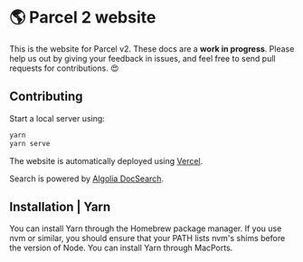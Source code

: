 # 🌎 Parcel 2 website

This is the website for Parcel v2. These docs are a **work in progress**. Please help us out by giving your feedback in issues, and feel free to send pull requests for contributions. 😍

## Contributing

Start a local server using:

```bash
yarn
yarn serve
```

The website is automatically deployed using [Vercel](https://vercel.com).

Search is powered by [Algolia DocSearch](https://docsearch.algolia.com/).
## Installation | Yarn
You can install Yarn through the Homebrew package manager. If you use nvm or similar, you should ensure that your PATH lists nvm's shims before the version of Node. You can install Yarn through MacPorts. 
